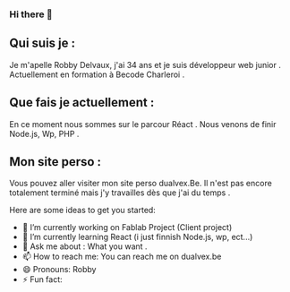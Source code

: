 ### Hi there 👋

## Qui suis je :

Je m'apelle Robby Delvaux, j'ai 34 ans et je suis développeur web junior .
Actuellement en formation à Becode Charleroi .

## Que fais je actuellement :

En ce moment nous sommes sur le parcour Réact . 
Nous venons de finir Node.js, Wp, PHP .

## Mon site perso :

Vous pouvez aller visiter mon site perso dualvex.Be.
Il n'est pas encore totalement terminé mais j'y travailles dès que j'ai du temps .






Here are some ideas to get you started:

- 🔭 I’m currently working on Fablab Project (Client project)
- 🌱 I’m currently learning React (i just finnish Node.js, wp, ect...)
- 💬 Ask me about : What you want .
- 📫 How to reach me: You can reach me on dualvex.be
- 😄 Pronouns: Robby
- ⚡ Fun fact: 

